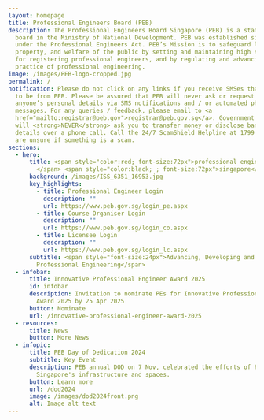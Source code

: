 ```yaml
---
layout: homepage
title: Professional Engineers Board (PEB)
description: The Professional Engineers Board Singapore (PEB) is a statutory
  board in the Ministry of National Development. PEB was established since 1971
  under the Professional Engineers Act. PEB’s Mission is to safeguard life,
  property, and welfare of the public by setting and maintaining high standards
  for registering professional engineers, and by regulating and advancing the
  practice of professional engineering.
image: /images/PEB-logo-cropped.jpg
permalink: /
notification: Please do not click on any links if you receive SMSes that appear
  to be from PEB. Please be assured that PEB will never ask or request for
  anyone’s personal details via SMS notifications and / or automated phone
  messages. For any queries / feedback, please email to <a
  href="mailto:registrar@peb.gov">registrar@peb.gov.sg</a>. Government officials
  will <strong>NEVER</strong> ask you to transfer money or disclose bank log-in
  details over a phone call. Call the 24/7 ScamShield Helpline at 1799 if you
  are unsure if something is a scam.
sections:
  - hero:
      title: <span style="color:red; font-size:72px">professional engineers board
        </span> <span style="color:black; ; font-size:72px">singapore</span>
      background: /images/ISS_6351_16953.jpg
      key_highlights:
        - title: Professional Engineer Login
          description: ""
          url: https://www.peb.gov.sg/login_pe.aspx
        - title: Course Organiser Login
          description: ""
          url: https://www.peb.gov.sg/login_co.aspx
        - title: Licensee Login
          description: ""
          url: https://www.peb.gov.sg/login_lc.aspx
      subtitle: <span style="font-size:24px">Advancing, Developing and Regulating
        Professional Engineering</span>
  - infobar:
      title: Innovative Professional Engineer Award 2025
      id: infobar
      description: Invitation to nominate PEs for Innovative Professional Engineer
        Award 2025 by 25 Apr 2025
      button: Nominate
      url: /innovative-professional-engineer-award-2025
  - resources:
      title: News
      button: More News
  - infopic:
      title: PEB Day of Dedication 2024
      subtitle: Key Event
      description: PEB annual DOD on 7 Nov, celebrated the efforts of PEs in shaping
        Singapore's infrastructure and spaces.
      button: Learn more
      url: /dod2024
      image: /images/dod2024front.png
      alt: Image alt text
---
```

